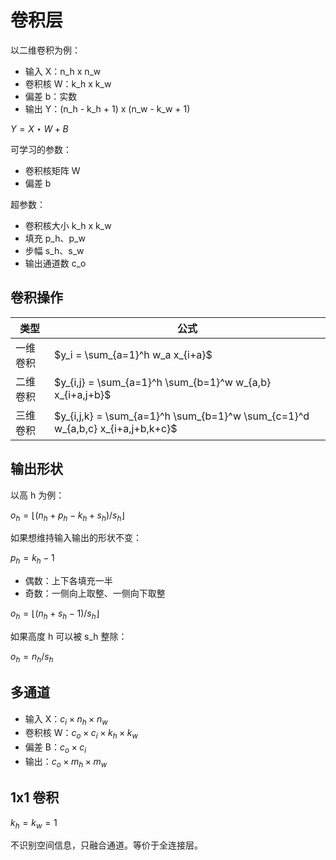 # 卷积层

以二维卷积为例：

- 输入 X：n_h x n_w
- 卷积核 W：k_h x k_w
- 偏差 b：实数
- 输出 Y：(n_h - k_h + 1) x (n_w - k_w + 1)

$Y = X \star W + B$

可学习的参数：

- 卷积核矩阵 W
- 偏差 b

超参数：

- 卷积核大小 k_h x k_w
- 填充 p_h、p_w
- 步幅 s_h、s_w
- 输出通道数 c_o

## 卷积操作

| 类型     | 公式                                                                           |
| -------- | ------------------------------------------------------------------------------ |
| 一维卷积 | $y_i = \sum_{a=1}^h w_a x_{i+a}$                                               |
| 二维卷积 | $y_{i,j} = \sum_{a=1}^h \sum_{b=1}^w w_{a,b} x_{i+a,j+b}$                      |
| 三维卷积 | $y_{i,j,k} = \sum_{a=1}^h \sum_{b=1}^w \sum_{c=1}^d w_{a,b,c} x_{i+a,j+b,k+c}$ |

## 输出形状

以高 h 为例：

$o_h = \lfloor (n_h + p_h - k_h + s_h) / s_h \rfloor$

如果想维持输入输出的形状不变：

$p_h = k_h - 1$

- 偶数：上下各填充一半
- 奇数：一侧向上取整、一侧向下取整

$o_h = \lfloor (n_h + s_h - 1) / s_h \rfloor$

如果高度 h 可以被 s_h 整除：

$o_h = n_h / s_h$

## 多通道

- 输入 X：$c_i \times n_h \times n_w$
- 卷积核 W：$c_o \times c_i \times k_h \times k_w$
- 偏差 B：$c_o \times c_i$
- 输出：$c_o \times m_h \times m_w$

## 1x1 卷积

$k_h = k_w = 1$

不识别空间信息，只融合通道。等价于全连接层。
